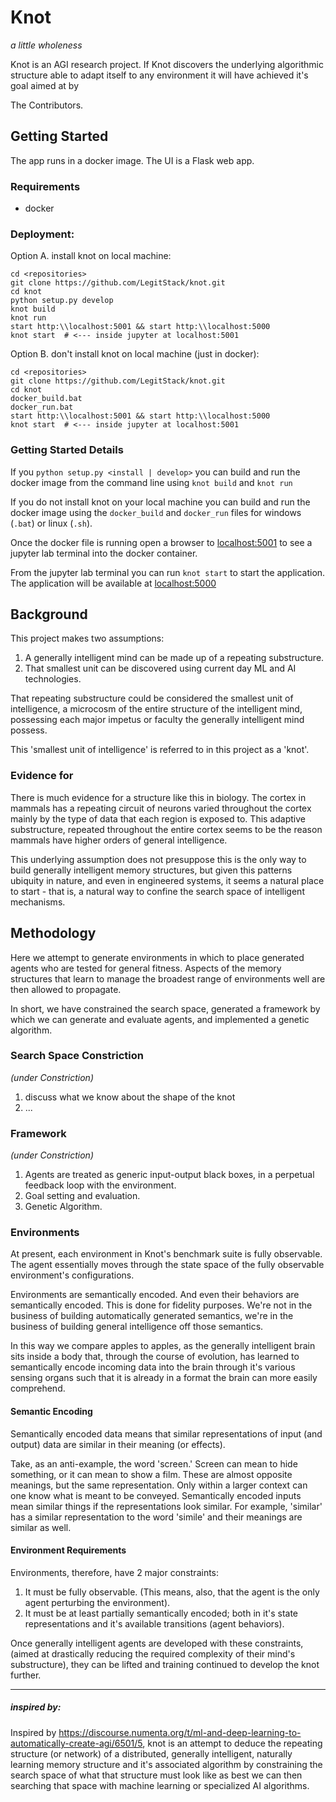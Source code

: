 # Knot

_a little wholeness_

Knot is an AGI research project. If Knot discovers the underlying algorithmic structure able to adapt itself to any environment it will have achieved it's goal aimed at by

The Contributors.


## Getting Started

The app runs in a docker image. The UI is a Flask web app.


### Requirements

  - docker


### Deployment:

Option A. install knot on local machine:
```
cd <repositories>
git clone https://github.com/LegitStack/knot.git
cd knot
python setup.py develop
knot build
knot run
start http:\\localhost:5001 && start http:\\localhost:5000
knot start  # <--- inside jupyter at localhost:5001
```

Option B. don't install knot on local machine (just in docker):
```
cd <repositories>
git clone https://github.com/LegitStack/knot.git
cd knot
docker_build.bat
docker_run.bat
start http:\\localhost:5001 && start http:\\localhost:5000
knot start  # <--- inside jupyter at localhost:5001
```


### Getting Started Details

If you `python setup.py <install | develop>` you can build and run the docker image from the command line using `knot build` and `knot run`

If you do not install knot on your local machine you can build and run the docker image using the `docker_build` and `docker_run` files for windows (`.bat`) or linux (`.sh`).

Once the docker file is running open a browser to [localhost:5001](localhost:5001) to see a jupyter lab terminal into the docker container.

From the jupyter lab terminal you can run `knot start` to start the application. The application will be available at [localhost:5000](localhost:5000)


## Background

This project makes two assumptions:

1. A generally intelligent mind can be made up of a repeating substructure.
2. That smallest unit can be discovered using current day ML and AI technologies.

That repeating substructure could be considered the smallest unit of intelligence, a microcosm of the entire structure of the intelligent mind, possessing each major impetus or faculty the generally intelligent mind possess.

This 'smallest unit of intelligence' is referred to in this project as a 'knot'.

### Evidence for

There is much evidence for a structure like this in biology. The cortex in mammals has a repeating circuit of neurons varied throughout the cortex mainly by the type of data that each region is exposed to. This adaptive substructure, repeated throughout the entire cortex seems to be the reason mammals have higher orders of general intelligence.

This underlying assumption does not presuppose this is the only way to build generally intelligent memory structures, but given this patterns ubiquity in nature, and even in engineered systems, it seems a natural place to start - that is, a natural way to confine the search space of intelligent mechanisms.

## Methodology

Here we attempt to generate environments in which to place generated agents who are tested for general fitness. Aspects of the memory structures that learn to manage the broadest range of environments well are then allowed to propagate.

In short, we have constrained the search space, generated a framework by which we can generate and evaluate agents, and implemented a genetic algorithm.

### Search Space Constriction
_(under Constriction)_

1. discuss what we know about the shape of the knot
2. ...

### Framework
_(under Constriction)_

1. Agents are treated as generic input-output black boxes, in a perpetual feedback loop with the environment.
2. Goal setting and evaluation.
3. Genetic Algorithm.


### Environments

At present, each environment in Knot's benchmark suite is fully observable. The agent essentially moves through the state space of the fully observable environment's configurations.

Environments are semantically encoded. And even their behaviors are semantically encoded. This is done for fidelity purposes. We're not in the business of building automatically generated semantics, we're in the business of building general intelligence off those semantics.

In this way we compare apples to apples, as the generally intelligent brain sits inside a body that, through the course of evolution, has learned to semantically encode incoming data into the brain through it's various sensing organs such that it is already in a format the brain can more easily comprehend.

#### Semantic Encoding

Semantically encoded data means that similar representations of input (and output) data are similar in their meaning (or effects).

Take, as an anti-example, the word 'screen.' Screen can mean to hide something, or it can mean to show a film. These are almost opposite meanings, but the same representation. Only within a larger context can one know what is meant to be conveyed. Semantically encoded inputs mean similar things if the representations look similar. For example, 'similar' has a similar representation to the word 'simile' and their meanings are similar as well.

#### Environment Requirements

Environments, therefore, have 2 major constraints:

1. It must be fully observable. (This means, also, that the agent is the only agent perturbing the environment).
2. It must be at least partially semantically encoded; both in it's state representations and it's available transitions (agent behaviors).

Once generally intelligent agents are developed with these constraints, (aimed at drastically reducing the required complexity of their mind's substructure), they can be lifted and training continued to develop the knot further.

---

##### inspired by:

Inspired by https://discourse.numenta.org/t/ml-and-deep-learning-to-automatically-create-agi/6501/5, knot is an attempt to deduce the repeating structure (or network) of a distributed, generally intelligent, naturally learning memory structure and it's associated algorithm by constraining the search space of what that structure must look like as best we can then searching that space with machine learning or specialized AI algorithms.
